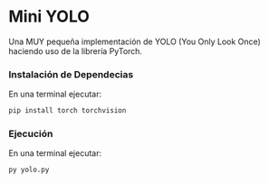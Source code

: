 # Mini YOLO

Una MUY pequeña implementación de YOLO (You Only Look Once) haciendo uso de la librería PyTorch.

### Instalación de Dependecias

En una terminal ejecutar:

```bash
pip install torch torchvision
```

### Ejecución

En una terminal ejecutar:

```bash
py yolo.py
```